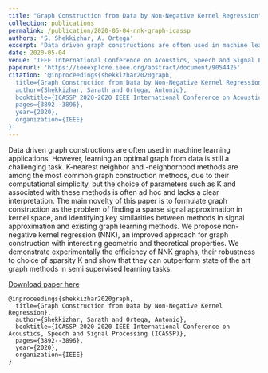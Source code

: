 ```yaml
---
title: "Graph Construction from Data by Non-Negative Kernel Regression"
collection: publications
permalink: /publication/2020-05-04-nnk-graph-icassp
authors: 'S. Shekkizhar, A. Ortega'
excerpt: 'Data driven graph constructions are often used in machine learning applications. However, learning an optimal graph from data is still a challenging task. K-nearest neighbor and ϵ-neighborhood methods are among the most common graph construction methods, due to their computational simplicity, but the choice of parameters such as K and ϵ associated with these methods is often ad hoc and lacks a clear interpretation.'
date: 2020-05-04
venue: 'IEEE International Conference on Acoustics, Speech and Signal Processing (ICASSP)'
paperurl: 'https://ieeexplore.ieee.org/abstract/document/9054425'
citation: '@inproceedings{shekkizhar2020graph,
  title={Graph Construction from Data by Non-Negative Kernel Regression},
  author={Shekkizhar, Sarath and Ortega, Antonio},
  booktitle={ICASSP 2020-2020 IEEE International Conference on Acoustics, Speech and Signal Processing (ICASSP)},
  pages={3892--3896},
  year={2020},
  organization={IEEE}
}'
---
```

Data driven graph constructions are often used in machine learning applications. However, learning an optimal graph from data is still a challenging task. K-nearest neighbor and -neighborhood methods are among the most common graph construction methods, due to their computational simplicity, but the choice of parameters such as K and associated with these methods is often ad hoc and lacks a clear interpretation. The main novelty of this paper is to formulate graph construction as the problem of finding a sparse signal approximation in kernel space, and identifying key similarities between methods in signal approximation and existing graph learning methods. We propose non-negative kernel regression (NNK), an improved approach for graph construction with interesting geometric and theoretical properties. We demonstrate experimentally the efficiency of NNK graphs, their robustness to choice of sparsity K and show that they can outperform state of the art graph methods in semi supervised learning tasks.

[Download paper here](https://ieeexplore.ieee.org/abstract/document/9054425)
```
@inproceedings{shekkizhar2020graph,
  title={Graph Construction from Data by Non-Negative Kernel Regression},
  author={Shekkizhar, Sarath and Ortega, Antonio},
  booktitle={ICASSP 2020-2020 IEEE International Conference on Acoustics, Speech and Signal Processing (ICASSP)},
  pages={3892--3896},
  year={2020},
  organization={IEEE}
}
```